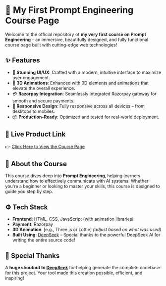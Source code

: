 # 🚀 My First Prompt Engineering Course Page

Welcome to the official repository of **my very first course on Prompt Engineering** – an immersive, beautifully designed, and fully functional course page built with cutting-edge web technologies!

## ✨ Features

- 🎨 **Stunning UI/UX**: Crafted with a modern, intuitive interface to maximize user engagement.
- 🧊 **3D Animations**: Enhanced with 3D elements and animations that elevate the overall experience.
- 💳 **Razorpay Integration**: Seamlessly integrated Razorpay gateway for smooth and secure payments.
- 📱 **Responsive Design**: Fully responsive across all devices – from desktops to mobiles.
- 📦 **Production-Ready**: Optimized and tested for real-world deployment.

## 🔗 Live Product Link

👉 [Click Here to View the Course Page](https://innovativesumit.github.io/PROMPT-ENGINEERING/)  


## 🧠 About the Course

This course dives deep into **Prompt Engineering**, helping learners understand how to effectively communicate with AI systems. Whether you're a beginner or looking to master your skills, this course is designed to guide you step by step.

## ⚙️ Tech Stack

- **Frontend**: HTML, CSS, JavaScript (with animation libraries)
- **Payment**: Razorpay
- **3D Animation**: [e.g., Three.js or Lottie] *(adjust based on what was used)*
- **Built Using**: [DeepSeek](https://deepseek.com) – Special thanks to the powerful DeepSeek AI for writing the entire source code!

## 🙏 Special Thanks

A **huge shoutout to [DeepSeek](https://deepseek.com)** for helping generate the complete codebase for this project. Your tool made this creation possible, efficient, and inspiring!

